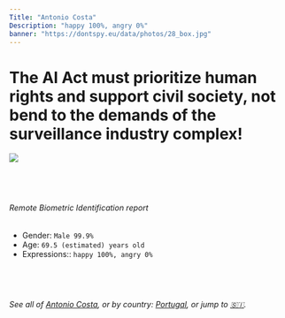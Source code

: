 ```yaml
---
Title: "Antonio Costa"
Description: "happy 100%, angry 0%"
banner: "https://dontspy.eu/data/photos/28_box.jpg"
---
```


# The AI Act must prioritize human rights and support civil society, not bend to the demands of the surveillance industry complex!

<link rel="stylesheet" type="text/css" href="/css/blog.css" />

<div class="is-fake" hidden>

_This image is **clearly fake**_, yet we [continue to collect them because the AI Act negotiations](/blog/why-deepfake/) are heading in a direction that will only make people's lives more complicated. For a more in-depth explanation, read: [Double threat: why losing the battle against Face Biometrics would fuel the proliferation of deepfakes](/blog/the-dual-threat-how-losing-the-biometric-battle-fuels-deepfake-proliferation/).


</div>

<!-- <img src="https://dontspy.eu/data/photos/54_box.jpg" /> -->
<img src="https://dontspy.eu/data/photos/28_box.jpg" />

## <br>

###### Remote Biometric Identification report

* <span class="label">Gender:</span> `Male 99.9%`
* <span class="label">Age:</span> `69.5 (estimated) years old`
* <span class="label">Expressions::</span> `happy 100%, angry 0%`

## <br>

###### See all of [Antonio Costa](/policymaker#Antonio%20Costa), or by country: [Portugal](/country#Portugal), or jump to [🇸🇮](/x/53).

## <br>
